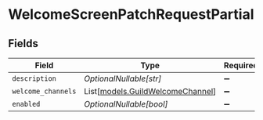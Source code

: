 # WelcomeScreenPatchRequestPartial


## Fields

| Field                                                                | Type                                                                 | Required                                                             | Description                                                          |
| -------------------------------------------------------------------- | -------------------------------------------------------------------- | -------------------------------------------------------------------- | -------------------------------------------------------------------- |
| `description`                                                        | *OptionalNullable[str]*                                              | :heavy_minus_sign:                                                   | N/A                                                                  |
| `welcome_channels`                                                   | List[[models.GuildWelcomeChannel](../models/guildwelcomechannel.md)] | :heavy_minus_sign:                                                   | N/A                                                                  |
| `enabled`                                                            | *OptionalNullable[bool]*                                             | :heavy_minus_sign:                                                   | N/A                                                                  |